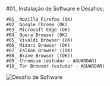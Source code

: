 #01_ Instalação de Software e Desafios;

	
	#01_ Mozilla Firefox (OK)
	#02_ Google Chrome (OK)
	#03_ Microsoft Edge (OK)
	#04_ Opera Browser (OK)
	#05_ Vivaldi Browser (OK)
	#06_ Midori Browser (OK) 
	#07_ Falkon Browser ((OK)
	#08_ Brave Browser ((OK))
	#09_ Chromium (estudar - AGUARDAR)
	#10_ Tor Browser (estudar - AGUARDAR)


![Desafio de Software](https://github.com/sanchessky/senac-tat/assets/115747016/ad334c42-2794-4449-b33d-03b9dff023f9)

